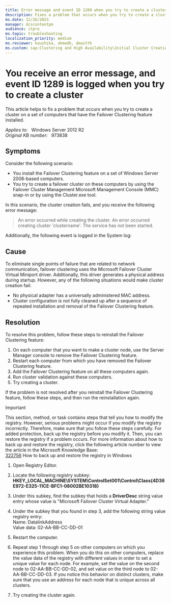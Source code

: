 ```yaml
---
title: Error message and event ID 1289 when you try to create a cluster
description: Fixes a problem that occurs when you try to create a cluster on a set of computers that have the Failover Clustering feature installed.
ms.date: 12/26/2023
manager: dcscontentpm
audience: itpro
ms.topic: troubleshooting
localization_priority: medium
ms.reviewer: kaushika, ahmedb, dewitth
ms.custom: sap:Clustering and High Availability\Initial Cluster Creation or Adding node, csstroubleshoot
---
```

# You receive an error message, and event ID 1289 is logged when you try to create a cluster

This article helps to fix a problem that occurs when you try to create a cluster on a set of computers that have the Failover Clustering feature installed.

_Applies to:_ &nbsp; Windows Server 2012 R2  
_Original KB number:_ &nbsp; 973838

## Symptoms

Consider the following scenario:

- You install the Failover Clustering feature on a set of Windows Server 2008-based computers.
- You try to create a failover cluster on these computers by using the Failover Cluster Management Microsoft Management Console (MMC) snap-in or by using the Cluster.exe tool.  

In this scenario, the cluster creation fails, and you receive the following error message:  
>An error occurred while creating the cluster. An error occurred creating cluster 'clustername'. The service has not been started.  

Additionally, the following event is logged in the System log:

## Cause

To eliminate single points of failure that are related to network communication, failover clustering uses the Microsoft Failover Cluster Virtual Miniport driver. Additionally, this driver generates a physical address during startup. However, any of the following situations would make cluster creation fail:

- No physical adapter has a universally administered MAC address.
- Cluster configuration is not fully cleaned up after a sequence of repeated installation and removal of the Failover Clustering feature.

## Resolution

To resolve this problem, follow these steps to reinstall the Failover Clustering feature:

1. On each computer that you want to make a cluster node, use the Server Manager console to remove the Failover Clustering feature.
2. Restart each computer from which you have removed the Failover Clustering feature.
3. Add the Failover Clustering feature on all these computers again.
4. Run cluster validation against these computers.
5. Try creating a cluster.  

If the problem is not resolved after you reinstall the Failover Clustering feature, follow these steps, and then run the reinstallation again.

> [!IMPORTANT]
> This section, method, or task contains steps that tell you how to modify the registry. However, serious problems might occur if you modify the registry incorrectly. Therefore, make sure that you follow these steps carefully. For added protection, back up the registry before you modify it. Then, you can restore the registry if a problem occurs. For more information about how to back up and restore the registry, click the following article number to view the article in the Microsoft Knowledge Base:  
[322756](https://support.microsoft.com/help/322756) How to back up and restore the registry in Windows  

1. Open Registry Editor.
2. Locate the following registry subkey:  
 **HKEY_LOCAL_MACHINE\SYSTEM\ControlSet001\Control\Class\{4D36E972-E325-11CE-BFC1-08002BE10318}**  

3. Under this subkey, find the subkey that holds a **DriverDesc** string value entry whose value is "Microsoft Failover Cluster Virtual Adapter."
4. Under the subkey that you found in step 3, add the following string value registry entry:  
Name: DatalinkAddress  
 Value data: 02-AA-BB-CC-DD-01
5. Restart the computer.
6. Repeat step 1 through step 5 on other computers on which you experience this problem. When you do this on other computers, replace the value data of the registry with different values in order to set a unique value for each node. For example, set the value on the second node to 02-AA-BB-CC-DD-02, and set value on the third node to 02-AA-BB-CC-DD-03. If you notice this behavior on distinct clusters, make sure that you use an address for each node that is unique across all clusters.
7. Try creating the cluster again.
